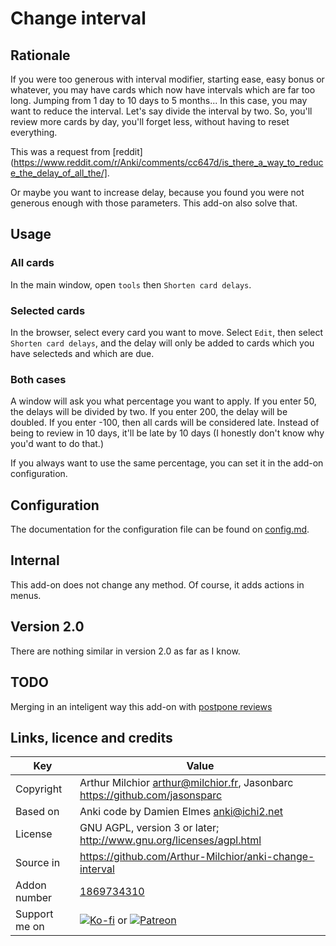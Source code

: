 # Change interval
## Rationale
If you were too generous with interval modifier, starting ease, easy bonus or whatever, you may have cards which now have intervals which are far too long. Jumping from 1 day to 10 days to 5 months... In this case, you may want to reduce the interval. Let's say divide the interval by two. So, you'll review more cards by day, you'll forget less, without having to reset everything.

This was a request from [reddit](https://www.reddit.com/r/Anki/comments/cc647d/is_there_a_way_to_reduce_the_delay_of_all_the/].

Or maybe you want to increase delay, because you found you were not generous enough with those parameters. This add-on also solve that.

## Usage
### All cards
In the main window, open ```tools``` then ```Shorten card delays```.

### Selected cards
In the browser, select every card you want to move. Select ```Edit```,
then select ```Shorten card delays```, and the delay will only be
added to cards which you have selecteds and which are due.

### Both cases
A window will ask you what percentage you want to apply. If you enter 50, the delays will be divided by two. If you enter 200, the delay will be doubled. If you enter -100, then all cards will be considered late. Instead of being to review in 10 days, it'll be late by 10 days (I honestly don't know why you'd want to do that.)

If you always want to use the same percentage, you can set it in the add-on configuration.

## Configuration
The documentation for the configuration file can be found on
[config.md](https://github.com/Arthur-Milchior/Anki-postpone-reviews/config.md).


## Internal
This add-on does not change any method. Of course, it adds actions in
menus.

## Version 2.0
There are nothing similar in version 2.0 as far as I know.

## TODO
Merging in an inteligent way this add-on with [postpone reviews](https://ankiweb.net/shared/info/1152543397)

## Links, licence and credits

Key         |Value
------------|-------------------------------------------------------------------
Copyright   | Arthur Milchior <arthur@milchior.fr>, Jasonbarc https://github.com/jasonsparc
Based on    | Anki code by Damien Elmes <anki@ichi2.net>
License     | GNU AGPL, version 3 or later; http://www.gnu.org/licenses/agpl.html
Source in   | https://github.com/Arthur-Milchior/anki-change-interval
Addon number| [1869734310](https://ankiweb.net/shared/info/1869734310)
Support me on| [![Ko-fi](https://ko-fi.com/img/Kofi_Logo_Blue.svg)](https://Ko-fi.com/arthurmilchior) or [![Patreon](http://www.milchior.fr/patreon.png)](https://www.patreon.com/bePatron?u=146206)
